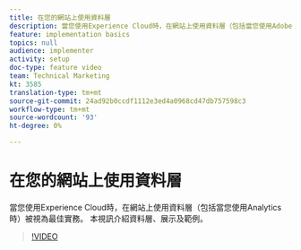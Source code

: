 ```yaml
---
title: 在您的網站上使用資料層
description: 當您使用Experience Cloud時，在網站上使用資料層（包括當您使用Adobe Analytics時）被視為最佳做法。 本視訊介紹資料層、展示及範例。
feature: implementation basics
topics: null
audience: implementer
activity: setup
doc-type: feature video
team: Technical Marketing
kt: 3585
translation-type: tm+mt
source-git-commit: 24ad92b0ccdf1112e3ed4a0968cd47db757598c3
workflow-type: tm+mt
source-wordcount: '93'
ht-degree: 0%

---
```



# 在您的網站上使用資料層

當您使用Experience Cloud時，在網站上使用資料層（包括當您使用Analytics時）被視為最佳實務。 本視訊介紹資料層、展示及範例。

>[!VIDEO](https://video.tv.adobe.com/v/28775/?quality=12)
